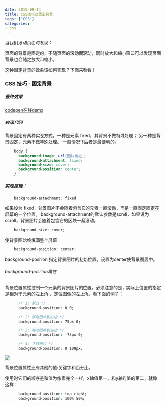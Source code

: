 ```yaml
---
date: 2015-09-14
title: CSS技巧之固定背景
tags: ["CSS"]
categories:
- css
---
```


当我们滚动页面时发现：

页面的背景是固定的，不随页面的滚动而滚动，同时放大和缩小窗口可以发现页面背景也会随之放大和缩小。

这种固定背景的效果该如何实现？下面来看看！
### CSS 技巧 - 固定背景

##### 最终效果
[codepen在线demo](http://codepen.io/runfastlynda/pen/epJByp?editors=110)

##### 实现代码

背景固定有两种实现方式，一种是元素 fixed，其背景不做特殊处理；
另一种是背景固定，元素不做特殊处理。
一般情况下后者是最便利的。

```css
    body {
      background-image: url(图片地址);
      background-attachment: fixed;
      background-size: cover;
      background-position: center;
    }
```
##### 实现原理：

```css
    background-attachment: fixed
```
如果设为 fixed，背景图片不会随着包含它的元素一直滚动，而是一直固定固定在屏幕的一个位置。
background-attachment的默认参数是scroll，如果设为 scroll，背景图片会随着包含它的区块一起滚动。

```css
    background-size: cover;
```
使背景图始终填满整个屏幕

```css
    background-position: center;
```
background-position 指定背景图片的初始位置。设置为center使背景图居中。

###### background-position属性

背景位置属性控制一个元素的背景图片的位置。必须注意的是，实际上位置的指定是相对于元素的左上角
，定位图像的左上角。看下面的例子：

```css
      /* 1: 默认 */
      background-position: 0 0;

      /* 2: 移动图片到右边 */
      background-position: 75px 0;

      /* 3: 移动图片到左边 */
      background-position: -75px 0;

      /* 4: 下移图片 */
      background-position: 0 100px;
```
![](http://7xjufd.dl1.z0.glb.clouddn.com/5.png)

背景位置属性还有其他的值:关键字和百分比。

使用时它们的顺序是和值为像素完全一样，x轴值第一，和y轴的值的第二，就像这样：

```css
      background-position: top right;
      background-position: 100% 50%;
```